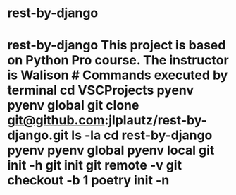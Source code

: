 # rest-by-django
# rest-by-django This project is based on Python Pro course. The instructor is Walison  # Commands executed by terminal   cd VSCProjects    pyenv    pyenv global    git clone git@github.com:jlplautz/rest-by-django.git     ls -la    cd rest-by-django    pyenv    pyenv global    pyenv local    git init -h    git init    git remote -v    git checkout -b 1    poetry init -n

